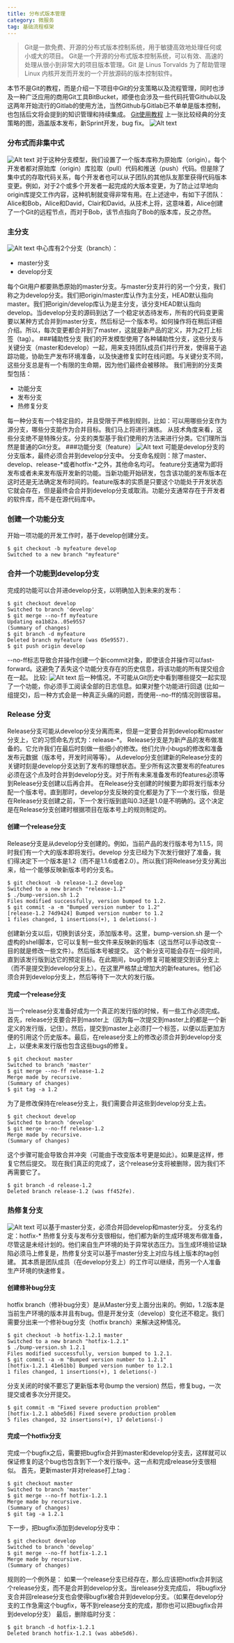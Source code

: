```yaml
---
title: 分布式版本管理
category: 微服务
tag: 基础流程框架
---
```

> Git是一款免费、开源的分布式版本控制系统，用于敏捷高效地处理任何或小或大的项目。
Git是一个开源的分布式版本控制系统，可以有效、高速的处理从很小到非常大的项目版本管理。Git 是 Linus Torvalds 为了帮助管理 Linux 内核开发而开发的一个开放源码的版本控制软件。

<!--more-->
本节不是Git的教程，而是介绍一下项目中Git的分支策略以及流程管理，同时也涉及一种广泛应用的商用Git工具BitBucket，顺便也会涉及一些代码托管Github以及这两年开始流行的Gitlab的使用方法，当然Github与Gitlab已不单单是版本控制，也包括后文将会提到的知识管理和持续集成。
[Git使用教程](http://www.liaoxuefeng.com/wiki/0013739516305929606dd18361248578c67b8067c8c017b000)
上一张比较经典的分支策略的图，涵盖版本发布，新Sprint开发，bug fix。
![Alt text](/css/images/branches.png)
### 分布式而非集中式
![Alt text](/css/images/distributed.png)
对于这种分支模型，我们设置了一个版本库称为原始库（origin）。每个开发者都对原始库（origin）库拉取（pull）代码和推送（push）代码。但是除了集中式的存取代码关系，每个开发者也可以从子团队的其他队友那里获得代码版本变更。例如，对于2个或多个开发者一起完成的大版本变更，为了防止过早地向origin库提交工作内容，这种机制就变得非常有用。在上述途中，有如下子团队：Alice和Bob，Alice和David，Clair和David。从技术上将，这意味着，Alice创建了一个Git的远程节点，而对于Bob，该节点指向了Bob的版本库，反之亦然。
### 主分支
![Alt text](/css/images/main.png)
中心库有2个分支（branch）：
- master分支
- develop分支

每个Git用户都要熟悉原始的master分支。与master分支并行的另一个分支，我们称之为develop分支。我们把origin/master库认作为主分支，HEAD默认指向master。我们把origin/develop库认为是主分支，该分支HEAD默认指向develop。当develop分支的源码到达了一个稳定状态待发布，所有的代码变更需要以某种方式合并到master分支，然后标记一个版本号。如何操作将在稍后详细介绍。所以，每次变更都合并到了master，这就是新产品的定义，并为之打上标签（tag）。
###辅助性分支
我们的开发模型使用了各种辅助性分支，这些分支与关键分支（master和develop）一起，用来支持团队成员们并行开发，使得易于追踪功能，协助生产发布环境准备，以及快速修复实时在线问题。与关键分支不同，这些分支总是有一个有限的生命期，因为他们最终会被移除。
我们用到的分支类型包括：
- 功能分支
- 发布分支
- 热修复分支

每一种分支有一个特定目的，并且受限于严格到规则，比如：可以用哪些分支作为源分支，哪些分支能作为合并目标。我们马上将进行演练。
从技术角度来看，这些分支绝不是特殊分支。分支的类型基于我们使用的方法来进行分类。它们理所当然是普通的Git分支。
###功能分支（feature）
![Alt text](/css/images/feature.png)
可能是develop分支的分支版本，最终必须合并到develop分支中。
分支命名规则：除了master、develop、release-*或者hotfix-*之外，其他命名均可。
feature分支通常为即将发布或者未来发布版开发新的功能。当新功能开始研发，包含该功能的发布版本在这时还是无法确定发布时间的。feature版本的实质是只要这个功能处于开发状态它就会存在，但是最终会合并到develop分支或取消。功能分支通常存在于开发者的软件库，而不是在源代码库中。
### 创建一个功能分支
开始一项功能的开发工作时，基于develop创建分支。
```
$ git checkout -b myfeature develop
Switched to a new branch "myfeature"
```
### 合并一个功能到develop分支
完成的功能可以合并进develop分支，以明确加入到未来的发布：
```
$ git checkout develop
Switched to branch 'develop'
$ git merge --no-ff myfeature
Updating ea1b82a..05e9557
(Summary of changes)
$ git branch -d myfeature
Deleted branch myfeature (was 05e9557).
$ git push origin develop
```
--no-ff标志导致合并操作创建一个新commit对象，即使该合并操作可以fast-forward。这避免了丢失这个功能分支存在的历史信息，将该功能的所有提交组合在一起。 比较:
![Alt text](/css/images/merge.png)
后一种情况，不可能从Git历史中看到哪些提交一起实现了一个功能，你必须手工阅读全部的日志信息。如果对整个功能进行回退 (比如一组提交)，后一种方式会是一种真正头痛的问题，而使用--no-ff的情况则很容易。
### Release 分支
Release分支可能从develop分支分离而来，但是一定要合并到develop和master分支上，它的习惯命名方式为：release-*。
Release分支是为新产品的发布做准备的。它允许我们在最后时刻做一些细小的修改。他们允许小bugs的修改和准备发布元数据（版本号，开发时间等等）。
从develop分支创建新的Release分支的关键时刻是develop分支达到了发布的理想状态。至少所有这次要发布的features必须在这个点及时合并到develop分支。对于所有未来准备发布的features必须等到Release分支创建以后再合并。
在Release分支创建的时候要为即将发行版本分配一个版本号。直到那时，develop分支反映的变化都是为了下一个发行版，但是在Release分支创建之前，下一个发行版到底叫0.3还是1.0是不明确的。这个决定是在Release分支创建时根据项目在版本号上的规则制定的。
#### 创建一个release分支
Release分支是从develop分支创建的。例如，当前产品的发行版本号为1.1.5，同时我们有一个大的版本即将发行。develop 分支已经为下次发行做好了准备，我们得决定下一个版本是1.2（而不是1.1.6或者2.0）。所以我们将Release分支分离出来，给一个能够反映新版本号的分支名。
```
$ git checkout -b release-1.2 develop
Switched to a new branch "release-1.2"
$ ./bump-version.sh 1.2
Files modified successfully, version bumped to 1.2.
$ git commit -a -m "Bumped version number to 1.2"
[release-1.2 74d9424] Bumped version number to 1.2
1 files changed, 1 insertions(+), 1 deletions(-)
```
创建新分支以后，切换到该分支，添加版本号。这里，bump-version.sh 是一个虚构的shell脚本，它可以复制一些文件来反映新的版本（这当然可以手动改变--目的就是修改一些文件）。然后版本号被提交。
这个新分支可能会存在一段时间，直到该发行版到达它的预定目标。在此期间，bug的修复可能被提交到该分支上（而不是提交到develop分支上）。在这里严格禁止增加大的新features。他们必须合并到develop分支上，然后等待下一次大的发行版。
#### 完成一个release分支
当一个release分支准备好成为一个真正的发行版的时候，有一些工作必须完成。首先，release分支要合并到master上（因为每一次提交到master上的都是一个新定义的发行版，记住）。然后，提交到master上必须打一个标签，以便以后更加方便的引用这个历史版本。最后，在release分支上的修改必须合并到develop分支上，以便未来发行版也包含这些bugs的修复。
```
$ git checkout master
Switched to branch 'master'
$ git merge --no-ff release-1.2
Merge made by recursive.
(Summary of changes)
$ git tag -a 1.2
```
为了是修改保持在release分支上，我们需要合并这些到develop分支上去。
```
$ git checkout develop
Switched to branch 'develop'
$ git merge --no-ff release-1.2
Merge made by recursive.
(Summary of changes)
```
这个步骤可能会导致合并冲突（可能由于改变版本号更是如此）。如果是这样，修复它然后提交。
现在我们真正的完成了，这个release分支将被删除，因为我们不再需要它了。
```
$ git branch -d release-1.2
Deleted branch release-1.2 (was ff452fe).
```
### 热修复分支
![Alt text](/css/images/hotfix.png)
可以基于master分支，必须合并回develop和master分支。
分支名约定：hotfix-*
热修复分支与发布分支很相似，他们都为新的生成环境发布做准备，尽管这是未经计划的。他们来自生产环境的处于异常状态压力。当生成环境验证缺陷必须马上修复是，热修复分支可以基于master分支上对应与线上版本的tag创建。
其本质是团队成员（在develop分支上）的工作可以继续，而另一个人准备生产环境的快速修复。
#### 创建修补bug分支
hotfix branch（修补bug分支）是从Master分支上面分出来的。例如，1.2版本是当前生产环境的版本并且有bug。但是开发分支（develop）变化还不稳定。我们需要分出来一个修补bug分支（hotfix branch）来解决这种情况。
```
$ git checkout -b hotfix-1.2.1 master
Switched to a new branch "hotfix-1.2.1"
$ ./bump-version.sh 1.2.1
Files modified successfully, version bumped to 1.2.1.
$ git commit -a -m "Bumped version number to 1.2.1"
[hotfix-1.2.1 41e61bb] Bumped version number to 1.2.1
1 files changed, 1 insertions(+), 1 deletions(-)
```
分支关闭的时侯不要忘了更新版本号(bump the version)
然后，修复bug，一次提交或者多次分开提交。
```
$ git commit -m "Fixed severe production problem"
[hotfix-1.2.1 abbe5d6] Fixed severe production problem
5 files changed, 32 insertions(+), 17 deletions(-)
```
#### 完成一个hotfix分支
完成一个bugfix之后，需要把bugfix合并到master和develop分支去，这样就可以保证修复的这个bug也包含到下一个发行版中。这一点和完成release分支很相似。
首先，更新master并对release打上tag：
```
$ git checkout master
Switched to branch 'master'
$ git merge --no-ff hotfix-1.2.1
Merge made by recursive.
(Summary of changes)
$ git tag -a 1.2.1
```
下一步，把bugfix添加到develop分支中：
```
$ git checkout develop
Switched to branch 'develop'
$ git merge --no-ff hotfix-1.2.1
Merge made by recursive.
(Summary of changes)
```
规则的一个例外是： 如果一个release分支已经存在，那么应该把hotfix合并到这个release分支，而不是合并到develop分支。当release分支完成后， 将bugfix分支合并回release分支也会使得bugfix被合并到develop分支。（如果在develop分支的工作急需这个bugfix，等不到release分支的完成，那你也可以把bugfix合并到develop分支）
最后，删除临时分支：
```
$ git branch -d hotfix-1.2.1
Deleted branch hotfix-1.2.1 (was abbe5d6).
```